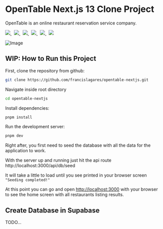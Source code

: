 # OpenTable Next.js 13 Clone Project

OpenTable is an online restaurant reservation service company.

<p>
  <a href='https://nextjs.org/'>
		<img src='https://img.shields.io/badge/nextjs-FFF?style=for-the-badge&logo=nextdotjs&logoColor=black' />
	</a>
  &nbsp;
  <a href='https://react.dev/learn'>
		<img src='https://img.shields.io/badge/react-61DAFB?logoWidth=30&labelColor=black&style=for-the-badge&logo=react' />
	</a>
  &nbsp;
  <a href='https://www.typescriptlang.org/'>
    <img src="https://img.shields.io/badge/typescript-007ACC.svg?&style=for-the-badge&logo=typescript&logoColor=white" />
  </a>
  &nbsp;
  
  <a href='https://www.prisma.io/'>
		<img src='https://img.shields.io/badge/prisma-2D3748?logoWidth=30&labelColor=black&style=for-the-badge&logo=prisma' />
	</a>
  &nbsp;
  <a href='https://www.postgresql.org/'>
		<img src='https://img.shields.io/badge/postgresql-316192?logoWidth=30&style=for-the-badge&logo=postgresql&logoColor=white' />
	</a>
  &nbsp;
  <a href='https://supabase.com/'>
		<img src='https://img.shields.io/badge/supabase-3FCF8E?logoWidth=30&labelColor=black&style=for-the-badge&logo=supabase&logoColor=white' />
	</a>
</p>

![Image](https://res.cloudinary.com/jobber-app/image/upload/v1690129369/OpenTable_l1me9p.png)

## WIP: How to Run this Project

First, clone the repository from github:

```bash
git clone https://github.com/francislagares/opentable-nextjs.git
```

Navigate inside root directory

```bash
cd opentable-nextjs
```

Install dependencies:

```bash
pnpm install
```

Run the development server:

```bash
pnpm dev
```

Right after, you first need to seed the database with all the data for the
application to work.

With the server up and running just hit the api route
http://localhost:3000/api/db/seed

It will take a little to load until you see printed in your browser screen
`"Seeding completed!"`

At this point you can go and open [http://localhost:3000](http://localhost:3000)
with your browser to see the home screen with all restaurants listing results.

## Create Database in Supabase

TODO...

